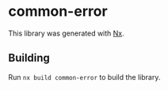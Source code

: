 # common-error

This library was generated with [Nx](https://nx.dev).

## Building

Run `nx build common-error` to build the library.
